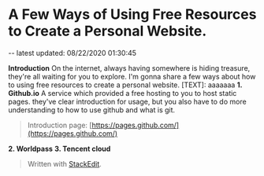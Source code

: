 
# A Few Ways of Using Free Resources to Create a Personal Website.

-- latest updated: 08/22/2020 01:30:45

**Introduction**
On the internet, always having somewhere is hiding treasure, they're all waiting for you to explore. I'm gonna share a few ways about how to using free resources to create a personal website.
 [TEXT]: aaaaaaa
**1. Github.io**
A service which provided a free hosting to you to host static pages. they've clear introduction for usage, but you also have to do more understanding to how to use github and what is git.
> Introduction page: [https://pages.github.com/](https://pages.github.com/)

**2. Worldpass**
**3. Tencent cloud**

> Written with [StackEdit](https://stackedit.io/).
<!--stackedit_data:
eyJwcm9wZXJ0aWVzIjoidGl0bGU6IEEgRmV3IFdheXMgb2YgVX
NpbmcgRnJlZSBSZXNvdXJjZXMgdG8gQ3JlYXRlIGEgUGVyc29u
YWwgV2Vic2l0ZS5cbmF1dGhvcjogSmlhbGluIExpXG50YWdzOi
BmcmVlXG5jYXRlZ29yaWVzOiByZXNvdXJjZVxuIiwiaGlzdG9y
eSI6Wy0xNDAzNjc5OTk0LC0yODM3NzUzNDhdfQ==
-->